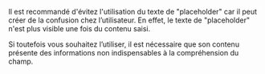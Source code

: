 Il est recommandé d'évitez l'utilisation du texte de "placeholder" car il peut créer de la confusion chez l’utilisateur. En effet, le texte de "placeholder" n'est plus visible une fois du contenu saisi. 

Si toutefois vous souhaitez l’utiliser, il est nécessaire que son contenu présente des informations non indispensables à la compréhension du champ. 